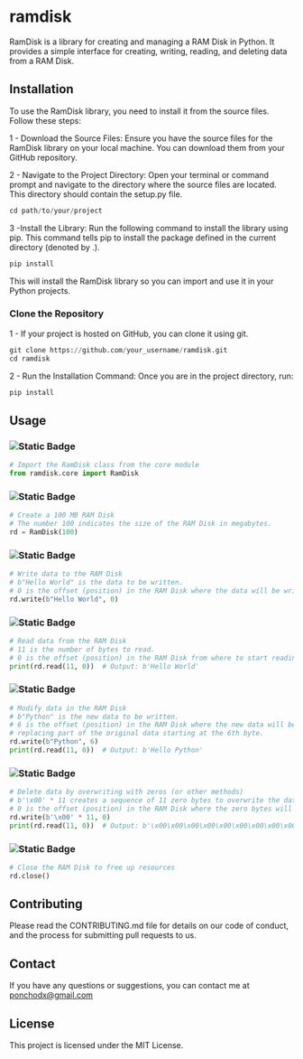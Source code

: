 # ramdisk
RamDisk is a library for creating and managing a RAM Disk in Python. It provides a simple interface for creating, writing, reading, and deleting data from a RAM Disk.

## Installation
To use the RamDisk library, you need to install it from the source files. Follow these steps:

1 - Download the Source Files: Ensure you have the source files for the RamDisk library on your local machine. You can download them from your GitHub repository.

2 - Navigate to the Project Directory: Open your terminal or command prompt and navigate to the directory where the source files are located. This directory should contain the setup.py file.
```python
cd path/to/your/project
```
3 -Install the Library: Run the following command to install the library using pip. This command tells pip to install the package defined in the current directory (denoted by .).

```python
pip install
```
This will install the RamDisk library so you can import and use it in your Python projects.

### Clone the Repository
1 - If your project is hosted on GitHub, you can clone it using git.
```python
git clone https://github.com/your_username/ramdisk.git
cd ramdisk
```
2 - Run the Installation Command: Once you are in the project directory, run:
```python
pip install
```

## Usage
### <img alt="Static Badge" src="https://img.shields.io/badge/-Importing_the_Lybrary-blue">
```python
# Import the RamDisk class from the core module
from ramdisk.core import RamDisk
```

### <img alt="Static Badge" src="https://img.shields.io/badge/-Creating_a_100_MB_RAM_Disk-blue">
```python
# Create a 100 MB RAM Disk
# The number 100 indicates the size of the RAM Disk in megabytes.
rd = RamDisk(100)
```

### <img alt="Static Badge" src="https://img.shields.io/badge/-Writing_Data-blue">
```python
# Write data to the RAM Disk
# b"Hello World" is the data to be written.
# 0 is the offset (position) in the RAM Disk where the data will be written.
rd.write(b"Hello World", 0)
```

### <img alt="Static Badge" src="https://img.shields.io/badge/-Reading_Data-blue">
```python
# Read data from the RAM Disk
# 11 is the number of bytes to read.
# 0 is the offset (position) in the RAM Disk from where to start reading.
print(rd.read(11, 0))  # Output: b'Hello World'
```

### <img alt="Static Badge" src="https://img.shields.io/badge/-Modifying_Data-blue">
```python
# Modify data in the RAM Disk
# b"Python" is the new data to be written.
# 6 is the offset (position) in the RAM Disk where the new data will be written,
# replacing part of the original data starting at the 6th byte.
rd.write(b"Python", 6)
print(rd.read(11, 0))  # Output: b'Hello Python'
```

### <img alt="Static Badge" src="https://img.shields.io/badge/-Deleting_Data-blue">
```python
# Delete data by overwriting with zeros (or other methods)
# b'\x00' * 11 creates a sequence of 11 zero bytes to overwrite the data.
# 0 is the offset (position) in the RAM Disk where the zero bytes will be written.
rd.write(b'\x00' * 11, 0)
print(rd.read(11, 0))  # Output: b'\x00\x00\x00\x00\x00\x00\x00\x00\x00\x00\x00'
```

### <img alt="Static Badge" src="https://img.shields.io/badge/-Closing_the_RAM_Disk-blue">
```python
# Close the RAM Disk to free up resources
rd.close()
```

## Contributing
Please read the CONTRIBUTING.md file for details on our code of conduct, and the process for submitting pull requests to us.

## Contact
If you have any questions or suggestions, you can contact me at ponchodx@gmail.com

## License
This project is licensed under the MIT License.
